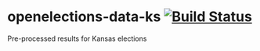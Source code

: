 # openelections-data-ks [![Build Status](https://github.com/openelections/openelections-data-ks/actions/workflows/format_tests.yml/badge.svg?branch=master)](https://github.com/openelections/openelections-data-ks/actions)
Pre-processed results for Kansas elections
